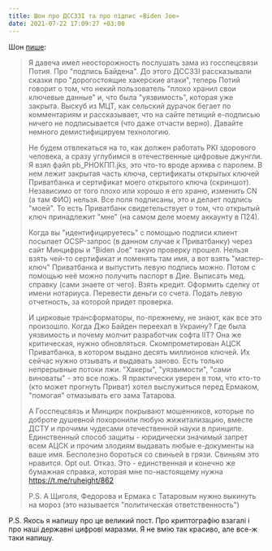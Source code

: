 ```yaml
---
title: Шон про ДССЗЗІ та про підпис «Biden Joe»
date: 2021-07-22 17:09:27 +03:00
---
```


Шон [пише][1]:

> Я давеча имел неосторожность послушать зама из госспецсвязи Потия. Про "подпись Байдена". До этого ДССЗЗІ рассказывали сказки про "дорогостоящие хакерские атаки", теперь Потий говорит о том, что некий пользователь "плохо хранил свои ключевые данные" и, что была "уязвимость", которая уже закрыта. Выскуб из МЦТ, как сельский дурачок бегает по комментариям и рассказывает, что на сайте петиций е-подписью ничего не подписывается (что даже отчасти верно). Давайте немного демистифицируем технологию.
>
> Не будем отвлекаться на то, как должен работать PKI здорового человека, а сразу углубимся в отечественные цифровые джунгли. Я взял файл pb_РНОКПП.jks, это что-то вроде архива с паролем. В нем лежит закрытая часть ключа, сертификаты открытых ключей Приватбанка и сертификат моего открытого ключа (скриншот). Независимо от того плохо или хорошо я его храню, изменить CN (а там ФИО) нельзя. Все поля подписаны, это и делает подпись "моей". То есть Приватбанк свидетельствует о том, что открытый ключ принадлежит "мне" (на самом деле моему аккаунту в П24).
>
> Когда вы "идентифицируетесь" с помощью подписи клиент посылает OCSP-запрос (в данном случае к Приватбанку) через сайт Минцифры и "Biden Joe" такую проверку прошел. Нельзя взять чей-то сертификат и поменять там имя, а вот взять "мастер-ключ" Приватбанка и выпустить левую подпись можно. Потом с помощью неё можно получить паспорт в Дие. Выписать мед. справку (сами знаете от чего). Взять кредит. Оформить сделку от имени нотариуса. Перевести деньги со счета. Подать левую отчетность, за которой придет проверка.
>
> И цирковые трансформаторы, по-прежнему, не знают, как все это произошло. Когда Джо Байден переехал в Украину? Где была уязвимость и почему молчит разработчик софта ІІТ? Она же критическая, нужно обновляться. Скомпрометирован АЦСК Приватбанка, в котором выдано десять миллионов ключей. Их сейчас нужно отзывать и выдавать заново. Есть только непрерывные потоки лжи. "Хакеры", "уязвимости", "сами виноваты" - это все ложь. Я практически уверен в том, что кто-то (кто может прогнуть Приват) хотел выслужиться перед Ермаком, "помогая" отмазывать его зама Татарова.
>
> А Госспецсвязь и Минцирк покрывают мошенников, которые по доброте душевной похоронили любую жижитализацию, вместе ДСТУ и прочими чудесами отечественной науки в принципе. Единственный способ защиты - юридически значимый запрет всем АЦСК и прочим злодиям выдавать любые е-документы на ваше имя. Бесполезно бороться со свиньей в грязи. Свиньям это нравится. Opt out. Отказ. Это -  единственная и конечно же бумажная справка, которая мне по-настоящему нужна <https://t.me/ruheight/862>
>
> P.S. А Щиголя, Федорова и Ермака с Татаровым нужно выкинуть на мороз (это называется "политическая ответственность")

P.S. Якось я напишу про це великий пост. Про криптографію взагалі і про наші державні цифрові маразми. Я не вмію так красиво, але все-ж таки напишу.

[1]: https://www.facebook.com/ruheight/posts/1236248066823549
